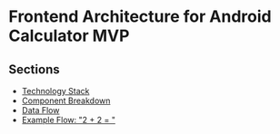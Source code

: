 # Frontend Architecture for Android Calculator MVP

## Sections

- [Technology Stack](./technology-stack.md)
- [Component Breakdown](./component-breakdown.md)
- [Data Flow](./data-flow.md)
- [Example Flow: "2 + 2 = "](./example-flow-2-plus-2.md)